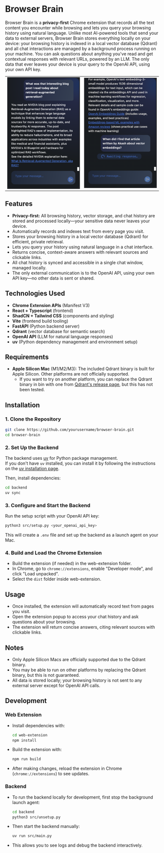 # Browser Brain

Browser Brain is a **privacy-first** Chrome extension that records all the text content you encounter while browsing and lets you query your browsing history using natural language. Unlike most AI-powered tools that send your data to external servers, Browser Brain stores everything locally on your device: your browsing history is indexed in a local vector database (Qdrant) and all chat interactions are managed by a background process running on your machine. You can ask questions about anything you've read and get contextual responses with relevant URLs, powered by an LLM. The only data that ever leaves your device is your query to the OpenAI API, using your own API key.

<table border="0">
  <tr>
    <td><img src="img/browser-brain1.png" alt="Browser Brain Screenshot 1" width="300"></td>
    <td><img src="img/browser-brain2.png" alt="Browser Brain Screenshot 2" width="300"></td>
  </tr>
</table>

## Features

- **Privacy-first:** All browsing history, vector storage, and chat history are stored and processed locally—your sensitive data never leaves your device.
- Automatically records and indexes text from every page you visit.
- Stores your browsing history in a local vector database (Qdrant) for efficient, private retrieval.
- Lets you query your history using natural language in a chat interface.
- Returns concise, context-aware answers with relevant sources and clickable links.
- All chat history is synced and accessible in a single chat window, managed locally.
- The only external communication is to the OpenAI API, using your own API key—no other data is sent or shared.

## Technologies Used

- **Chrome Extension APIs** (Manifest V3)
- **React + Typescript** (frontend)
- **ShadCN + Tailwind CSS** (components and styling)
- **Vite** (frontend build tooling)
- **FastAPI** (Python backend server)
- **Qdrant** (vector database for semantic search)
- **OpenAI API** (LLM for natural language responses)
- **uv** (Python dependency management and environment setup)

## Requirements

- **Apple Silicon Mac** (M1/M2/M3): The included Qdrant binary is built for Apple Silicon. Other platforms are not officially supported.
    - If you want to try on another platform, you can replace the Qdrant binary in bin with one from [Qdrant's release page](https://github.com/qdrant/qdrant/releases), but this has not been tested.

## Installation

### 1. Clone the Repository

```sh
git clone https://github.com/yourusername/browser-brain.git
cd browser-brain
```

### 2. Set Up the Backend

The backend uses [uv](https://github.com/charliermarsh/uv) for Python package management.  
If you don't have `uv` installed, you can install it by following the instructions on the [uv installation page](https://docs.astral.sh/uv/getting-started/installation/).

Then, install dependencies:

```sh
cd backend
uv sync
```

### 3. Configure and Start the Backend

Run the setup script with your OpenAI API key:

```sh
python3 src/setup.py <your_openai_api_key>
```

This will create a `.env` file and set up the backend as a launch agent on your Mac.

### 4. Build and Load the Chrome Extension

- Build the extension (if needed) in the web-extension folder.
- In Chrome, go to `chrome://extensions`, enable "Developer mode", and click "Load unpacked".
- Select the `dist` folder inside web-extension.

## Usage

- Once installed, the extension will automatically record text from pages you visit.
- Open the extension popup to access your chat history and ask questions about your browsing.
- The extension will return concise answers, citing relevant sources with clickable links.

## Notes

- Only Apple Silicon Macs are officially supported due to the Qdrant binary.
- You may be able to run on other platforms by replacing the Qdrant binary, but this is not guaranteed.
- All data is stored locally; your browsing history is not sent to any external server except for OpenAI API calls.

## Development

### Web Extension

- Install dependencies with:
  ```sh
  cd web-extension
  npm install
  ```
- Build the extension with:
  ```sh
  npm run build
  ```
- After making changes, reload the extension in Chrome (`chrome://extensions`) to see updates.

### Backend

- To run the backend locally for development, first stop the background launch agent:
  ```sh
  cd backend
  python3 src/unsetup.py
  ```
- Then start the backend manually:
  ```sh
  uv run src/main.py
  ```
- This allows you to see logs and debug the backend interactively.